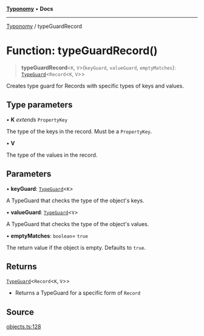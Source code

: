 [**Typonomy**](../README.md) • **Docs**

***

[Typonomy](../globals.md) / typeGuardRecord

# Function: typeGuardRecord()

> **typeGuardRecord**\<`K`, `V`\>(`keyGuard`, `valueGuard`, `emptyMatches`): [`TypeGuard`](../type-aliases/TypeGuard.md)\<`Record`\<`K`, `V`\>\>

Creates type guard for Records with specific types of keys and values.

## Type parameters

• **K** *extends* `PropertyKey`

The type of the keys in the record. Must be a `PropertyKey`.

• **V**

The type of the values in the record.

## Parameters

• **keyGuard**: [`TypeGuard`](../type-aliases/TypeGuard.md)\<`K`\>

A TypeGuard that checks the type of the object's keys.

• **valueGuard**: [`TypeGuard`](../type-aliases/TypeGuard.md)\<`V`\>

A TypeGuard that checks the type of the object's values.

• **emptyMatches**: `boolean`= `true`

The return value if the object is empty. Defaults to `true`.

## Returns

[`TypeGuard`](../type-aliases/TypeGuard.md)\<`Record`\<`K`, `V`\>\>

- Returns a TypeGuard for a specific form of `Record`

## Source

[objects.ts:128](https://github.com/softcraft-development/typonomy/blob/fe50b8023c82b88ddae1a279519fbfc3eededb46/src/objects.ts#L128)

